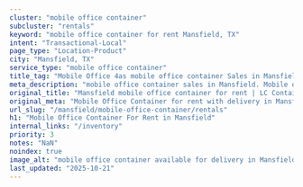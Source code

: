 ```yaml
---
cluster: "mobile office container"
subcluster: "rentals"
keyword: "mobile office container for rent Mansfield, TX"
intent: "Transactional-Local"
page_type: "Location-Product"
city: "Mansfield, TX"
service_type: "mobile office container"
title_tag: "Mobile Office 4as mobile office container Sales in Mansfield | LC Container"
meta_description: "mobile office container sales in Mansfield. Mobile office containers for workspace solutions. Fast delivery, competitive pricing. Serving mobile office container area. Quote ID: 1X8. Call (214) 524-4168 for your free quote today."
original_title: "Mansfield mobile office container for rent | LC Container"
original_meta: "Mobile Office Container for rent with delivery in Mansfield, TX. LC Container — local Since 2003. Get pricing today."
url_slug: "/mansfield/mobile-office-container/rentals"
h1: "Mobile Office Container For Rent in Mansfield"
internal_links: "/inventory"
priority: 3
notes: "NaN"
noindex: true
image_alt: "mobile office container available for delivery in Mansfield"
last_updated: "2025-10-21"
---
```


<!-- TODO: Add unique city/inventory copy, images, and internal links here. -->
